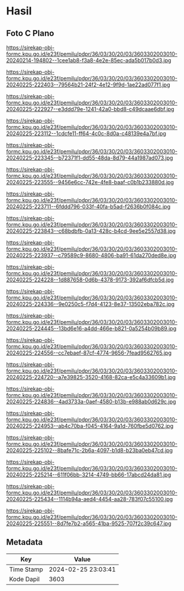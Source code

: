 # Hasil

## Foto C Plano

https://sirekap-obj-formc.kpu.go.id/e23f/pemilu/pdpr/36/03/30/20/03/3603302003010-20240214-194802--1cee1ab8-f3a8-4e2e-85ec-ada5b017b0d3.jpg

https://sirekap-obj-formc.kpu.go.id/e23f/pemilu/pdpr/36/03/30/20/03/3603302003010-20240225-222403--79564b21-24f2-4e12-9f9d-1ae22ad077f1.jpg

https://sirekap-obj-formc.kpu.go.id/e23f/pemilu/pdpr/36/03/30/20/03/3603302003010-20240225-222927--e3ddd79e-1241-42a0-bbd8-c49dcaae6dbf.jpg

https://sirekap-obj-formc.kpu.go.id/e23f/pemilu/pdpr/36/03/30/20/03/3603302003010-20240225-223112--1cdcfe11-ff64-4c0c-8d0a-c48139e4a7bf.jpg

https://sirekap-obj-formc.kpu.go.id/e23f/pemilu/pdpr/36/03/30/20/03/3603302003010-20240225-223345--b72371f1-dd55-48da-8d79-44a1987ad073.jpg

https://sirekap-obj-formc.kpu.go.id/e23f/pemilu/pdpr/36/03/30/20/03/3603302003010-20240225-223555--9456e6cc-742e-4fe8-baaf-c0b1b233880d.jpg

https://sirekap-obj-formc.kpu.go.id/e23f/pemilu/pdpr/36/03/30/20/03/3603302003010-20240225-223711--6fddd796-033f-40fa-b5ad-f2636b0f084c.jpg

https://sirekap-obj-formc.kpu.go.id/e23f/pemilu/pdpr/36/03/30/20/03/3603302003010-20240225-223843--c68bdbfb-0a13-428c-b4cd-9ee5e2557d38.jpg

https://sirekap-obj-formc.kpu.go.id/e23f/pemilu/pdpr/36/03/30/20/03/3603302003010-20240225-223937--c79589c9-8680-4806-ba91-61da270ded8e.jpg

https://sirekap-obj-formc.kpu.go.id/e23f/pemilu/pdpr/36/03/30/20/03/3603302003010-20240225-224228--1d887658-0d6b-4378-9173-392af6dfcb5d.jpg

https://sirekap-obj-formc.kpu.go.id/e23f/pemilu/pdpr/36/03/30/20/03/3603302003010-20240225-224336--9e0250c5-f7d4-4123-8e37-13502eba782c.jpg

https://sirekap-obj-formc.kpu.go.id/e23f/pemilu/pdpr/36/03/30/20/03/3603302003010-20240225-224445--13bd6e16-a4dd-466e-b821-0a5254b09b89.jpg

https://sirekap-obj-formc.kpu.go.id/e23f/pemilu/pdpr/36/03/30/20/03/3603302003010-20240225-224556--cc7ebaef-87cf-4774-9656-7fead9562765.jpg

https://sirekap-obj-formc.kpu.go.id/e23f/pemilu/pdpr/36/03/30/20/03/3603302003010-20240225-224720--a7e39825-3520-4168-82ca-e5c4a33609b1.jpg

https://sirekap-obj-formc.kpu.go.id/e23f/pemilu/pdpr/36/03/30/20/03/3603302003010-20240225-224836--4ad3733a-0aef-4580-b13b-e988ab0d629c.jpg

https://sirekap-obj-formc.kpu.go.id/e23f/pemilu/pdpr/36/03/30/20/03/3603302003010-20240225-224953--ab4c70ba-f045-4164-9a1d-760fbe5d0762.jpg

https://sirekap-obj-formc.kpu.go.id/e23f/pemilu/pdpr/36/03/30/20/03/3603302003010-20240225-225102--8bafe71c-2b6a-4097-b1d8-b23ba0eb47cd.jpg

https://sirekap-obj-formc.kpu.go.id/e23f/pemilu/pdpr/36/03/30/20/03/3603302003010-20240225-225214--611f06bb-3214-4749-bb66-17abcd24da81.jpg

https://sirekap-obj-formc.kpu.go.id/e23f/pemilu/pdpr/36/03/30/20/03/3603302003010-20240225-225434--1114b94a-aed4-4454-aa28-783f07c55100.jpg

https://sirekap-obj-formc.kpu.go.id/e23f/pemilu/pdpr/36/03/30/20/03/3603302003010-20240225-225551--8d7fe7b2-a565-41ba-9525-707f2c39c647.jpg


## Metadata

| Key        | Value               |
| ---------- | ------------------- |
| Time Stamp | 2024-02-25 23:03:41 |
| Kode Dapil | 3603                |



